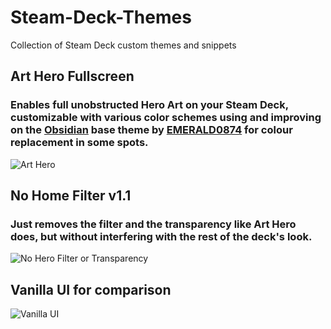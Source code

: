 # Steam-Deck-Themes
Collection of Steam Deck custom themes and snippets

## Art Hero Fullscreen
### Enables full unobstructed Hero Art on your Steam Deck, customizable with various color schemes using and improving on the [Obsidian](https://github.com/EMERALD0874/Steam-Deck-Themes) base theme by [EMERALD0874](https://github.com/EMERALD0874) for colour replacement in some spots.

![Art Hero](https://github.com/TomC17/Steam-Deck-Themes/blob/main/gallery/Art%20Hero.jpg)

## No Home Filter v1.1
### Just removes the filter and the transparency like Art Hero does, but without interfering with the rest of the deck's look.

![No Hero Filter or Transparency](https://github.com/TomC17/Steam-Deck-Themes/blob/main/gallery/No%20Home%20Filter.jpg)

## Vanilla UI for comparison

![Vanilla UI](https://cdn.mos.cms.futurecdn.net/56DCasscyztF589Utiqy9i.jpg)
